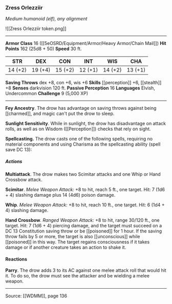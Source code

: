 ### Zress Orlezziir
_Medium humanoid (elf), any alignment_

![[Zress Orlezziir token.png]]


---

**Armor Class** 16 ([[5eOSRD/Equipment/Armor/Heavy Armor/Chain Mail]])
**Hit Points** 162 (25d8 + 50)
**Speed** 30 ft.

| STR     | DEX     | CON     | INT     | WIS     | CHA     |
|---------|---------|---------|---------|---------|---------|
| 14 (+2) | 19 (+4) | 15 (+2) | 12 (+1) | 14 (+2) | 13 (+1) |

**Saving Throws** dex +8, con +6, wis +6
**Skills** [[perception]] +6, [[stealth]] +8
**Senses** darkvision 120 ft.
**Passive Perception** 16
**Languages** Elvish, Undercommon
**Challenge** 9 (5,000 XP)

---

**Fey Ancestry**. The drow has advantage on saving throws against being [[charmed]], and magic can't put the drow to sleep.

**Sunlight Sensitivity**. While in sunlight, the drow has disadvantage on attack rolls, as well as on Wisdom ([[Perception]]) checks that rely on sight.

**Spellcasting.** The drow casts one of the following spells, requiring no material components and using Charisma as the spellcasting ability (spell save DC 13):

##### Actions
**Multiattack**. The drow makes two Scimitar attacks and one Whip or Hand Crossbow attack.

**Scimitar**. _Melee Weapon Attack:_ +8 to hit, reach 5 ft., one target. Hit: 7 (1d6 + 4) slashing damage plus 14 (4d6) poison damage.

**Whip**. _Melee Weapon Attack:_ +8 to hit, reach 10 ft., one target. Hit: 6 (1d4 + 4) slashing damage.

**Hand Crossbow**. _Ranged Weapon Attack:_ +8 to hit, range 30/120 ft., one target. Hit: 7 (1d6 + 4) piercing damage, and the target must succeed on a DC 13 Constitution saving throw or be [[poisoned]] for 1 hour. If the saving throw fails by 5 or more, the target is also [[unconscious]] while [[poisoned]] in this way. The target regains consciousness if it takes damage or if another creature takes an action to shake it.

#### Reactions
**Parry**. The drow adds 3 to its AC against one melee attack roll that would hit it. To do so, the drow must see the attacker and be wielding a melee weapon.


---

Source: [[WDMM]], page 136